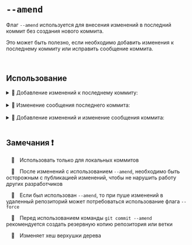 # `--amend`

Флаг `--amend`  используется для внесения изменений в последний коммит без создания нового коммита. 

Это может быть полезно, если необходимо добавить изменения к последнему коммиту или исправить сообщение коммита.

<br>

## Использование

  <details>
  <summary> 🔹 Добавление изменений к последнему коммиту:</summary>
  <br>
  🚩 Если есть незакоммиченные изменения и вы хотите добавить их к последнему коммиту:

  <br>
  <br>
  
  ```bash
  git commit --amend
  ```
  </details>
  
  <br>

  <details>
  <summary> 🔹 Изменение сообщения последнего коммита:</summary>
  <br>
  🚩 Если нужно только изменить сообщение последнего коммита:
      
  <br>
  <br>

  ```bash
  git commit --amend -m "Новое сообщение коммита"
  ```
  </details>

  <br>
  
  <details>
   <summary> 🔹 Добавление изменений и изменение сообщения коммита:</summary>
  <br>
  🚩 Если нужно добавить изменения и обновить сообщение коммита, внесите изменения в индекс и измените сообщение
      
  <br>
  <br>

  ```bash
  git commit --amend"
  ```
  </details>

  <br>

  ## Замечания ❗

  &emsp;🔴&emsp;Использовать только для локальных коммитов
  
  
  &emsp;🔴&emsp;После изменений с использованием `--amend`, необходимо быть осторожным с публикацией изменений, чтобы не нарушить работу других разработчиков
  
  
  &emsp;🔴&emsp;Если был использован `--amend`, то при пуше изменений в удаленный репозиторий может потребоваться использование флага `--force`

  &emsp;🔴&emsp;Перед использованием команды `git commit --amend` рекомендуется создать резервную копию репозитория или ветки

  &emsp;🔴&emsp;Изменяет хеш верхушки дерева
